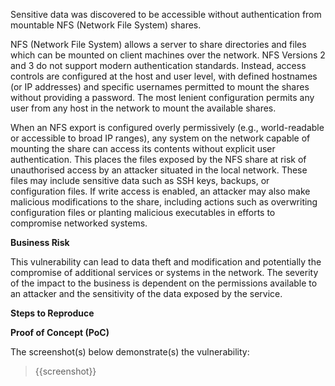Sensitive data was discovered to be accessible without authentication from mountable NFS (Network File System) shares. 

NFS (Network File System) allows a server to share directories and files which can be mounted on client machines over the network. NFS Versions 2 and 3 do not support modern authentication standards. Instead, access controls are configured at the host and user level, with defined hostnames (or IP addresses) and specific usernames permitted to mount the shares without providing a password. The most lenient configuration permits any user from any host in the network to mount the available shares. 

When an NFS export is configured overly permissively (e.g., world-readable or accessible to broad IP ranges), any system on the network capable of mounting the share can access its contents without explicit user authentication. This places the files exposed by the NFS share at risk of unauthorised access by an attacker situated in the local network. These files may include sensitive data such as SSH keys, backups, or configuration files. If write access is enabled, an attacker may also make malicious modifications to the share, including actions such as overwriting configuration files or planting malicious executables in efforts to compromise networked systems. 

**Business Risk**

This vulnerability can lead to data theft and modification and potentially the compromise of additional services or systems in the network. The severity of the impact to the business is dependent on the permissions available to an attacker and the sensitivity of the data exposed by the service.

**Steps to Reproduce**

<Provide numbered steps to reproduce this issue in the context of the in-scope domain>

**Proof of Concept (PoC)**

The screenshot(s) below demonstrate(s) the vulnerability:
>
> {{screenshot}}
